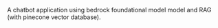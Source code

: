 A chatbot application using bedrock foundational model model and RAG (with pinecone vector database).
